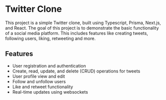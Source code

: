 # Twitter Clone

This project is a simple Twitter clone, built using Typescript, Prisma, Next.js, and React. The goal of this project is to demonstrate the basic functionality of a social media platform. This includes features like creating tweets, following users, liking, retweeting and more.

## Features

- User registration and authentication
- Create, read, update, and delete (CRUD) operations for tweets
- User profile view and edit
- Follow and unfollow users
- Like and retweet functionality
- Real-time updates using websockets